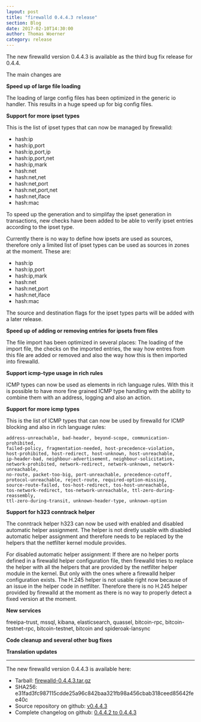 ```yaml
---
layout: post
title: "firewalld 0.4.4.3 release"
section: Blog
date: 2017-02-10T14:30:00
author: Thomas Woerner
category: release
---
```


The new firewalld version 0.4.4.3 is available as the third bug fix release for 0.4.4.

The main changes are

**Speed up of large file loading**

The loading of large config files has been optimized in the generic io handler. This results in a huge speed up for big config files.

**Support for more ipset types**

This is the list of ipset types that can now be managed by firewalld:

 * hash:ip
 * hash:ip,port
 * hash:ip,port,ip
 * hash:ip,port,net
 * hash:ip,mark
 * hash:net
 * hash:net,net
 * hash:net,port
 * hash:net,port,net
 * hash:net,iface
 * hash:mac

To speed up the generation and to simplifay the ipset generation in transactions, new checks have been added to be able to verify ipset entries according to the ipset type.

Currently there is no way to define how ipsets are used as sources, therefore only a limited list of ipset types can be used as sources in zones at the moment. These are:

 * hash:ip
 * hash:ip,port
 * hash:ip,mark
 * hash:net
 * hash:net,port
 * hash:net,iface
 * hash:mac

The source and destination flags for the ipset types parts will be added with a later release.

**Speed up of adding or removing entries for ipsets from files**

The file import has been optimized in several places: The loading of the import file, the checks on the imported entries, the way how entres from this file are added or removed and also the way how this is then imported into firewalld.

**Support icmp-type usage in rich rules**

ICMP types can now be used as elements in rich language rules. With this it is possible to have more fine grained ICMP type handling with the ability to combine them with an address, logging and also an action.

**Support for more icmp types**

This is the list of ICMP types that can now be used by firewalld for ICMP blocking and also in rich language rules:

    address-unreachable, bad-header, beyond-scope, communication-prohibited,
    failed-policy, fragmentation-needed, host-precedence-violation,
    host-prohibited, host-redirect, host-unknown, host-unreachable,
    ip-header-bad, neighbour-advertisement, neighbour-solicitation,
    network-prohibited, network-redirect, network-unknown, network-unreachable,
    no-route, packet-too-big, port-unreachable, precedence-cutoff,
    protocol-unreachable, reject-route, required-option-missing,
    source-route-failed, tos-host-redirect, tos-host-unreachable,
    tos-network-redirect, tos-network-unreachable, ttl-zero-during-reassembly,
    ttl-zero-during-transit, unknown-header-type, unknown-option

**Support for h323 conntrack helper**

The conntrack helper h323 can now be used with enabled and disabled automatic helper assignment. The helper is not diretly usable with disabled automatic helper assignment and therefore needs to be replaced by the helpers that the netfilter kernel module provides.

For disabled automatic helper assignment: If there are no helper ports defined in a firewalld helper configuration file, then firewalld tries to replace the helper with all the helpers that are provided by the netfilter helper module in the kernel. But only with the ones where a firewalld helper configuration exists. The H.245 helper is not usable right now because of an issue in the helper code in netfilter. Therefore there is no H.245 helper provided by firewalld at the moment as there is no way to properly detect a fixed version at the moment.

**New services**

freeipa-trust, mssql, kibana, elasticsearch, quassel, bitcoin-rpc, bitcoin-testnet-rpc, bitcoin-testnet, bitcoin and spideroak-lansync

**Code cleanup and several other bug fixes**


**Translation updates**

***

The new firewalld version 0.4.4.3 is available here:

 * Tarball: [firewalld-0.4.4.3.tar.gz](https://github.com/firewalld/firewalld/archive/v0.4.4.3.tar.gz#/firewalld-0.4.4.3.tar.gz)
 * SHA256: e31fad3fc987115cdde25a96c842baa321fb98a456cbab318ceed85642fee40c
 * Source repository on github: [v0.4.4.3](https://github.com/firewalld/firewalld/releases/tag/v0.4.4.3)
 * Complete changelog on github: [0.4.4.2 to 0.4.4.3](https://github.com/firewalld/firewalld/compare/v0.4.4.2...v0.4.4.3)

